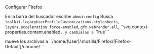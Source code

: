 Configurar Firefox

En la barra del buscador escribe ```about:config```
Busca ```toolkit.legacyUserProfileCustomizations.stylesheets```, ```layers.acceleration.force-enabled```, ```gfx.webrender.all```, ``svg.context-properties.content.enabled```. y cambialas a ```True```

mueve los archivos a ``/home/[User]/.mozilla/Firefox/[Firefox-Default]/chrome/```
